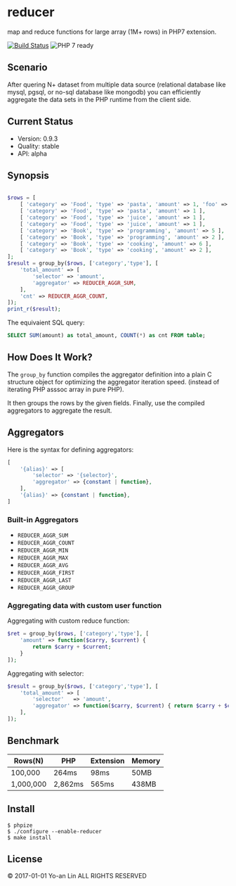 reducer
=======

map and reduce functions for large array (1M+ rows) in PHP7 extension.

[![Build Status](https://travis-ci.org/c9s/reducer.svg)](https://travis-ci.org/c9s/reducer)
![PHP 7 ready](http://php7ready.timesplinter.ch/Codeception/Codeception/badge.svg)

## Scenario

After quering N+ dataset from multiple data source (relational database like
mysql, pgsql, or no-sql database like mongodb) you can efficiently aggregate the
data sets in the PHP runtime from the client side.

## Current Status

- Version: 0.9.3
- Quality: stable
- API: alpha

## Synopsis

```php

$rows = [
    [ 'category' => 'Food', 'type' => 'pasta', 'amount' => 1, 'foo' => 10 ],
    [ 'category' => 'Food', 'type' => 'pasta', 'amount' => 1 ],
    [ 'category' => 'Food', 'type' => 'juice', 'amount' => 1 ],
    [ 'category' => 'Food', 'type' => 'juice', 'amount' => 1 ],
    [ 'category' => 'Book', 'type' => 'programming', 'amount' => 5 ],
    [ 'category' => 'Book', 'type' => 'programming', 'amount' => 2 ],
    [ 'category' => 'Book', 'type' => 'cooking', 'amount' => 6 ],
    [ 'category' => 'Book', 'type' => 'cooking', 'amount' => 2 ],
];
$result = group_by($rows, ['category','type'], [
    'total_amount' => [
        'selector' => 'amount',
        'aggregator' => REDUCER_AGGR_SUM,
    ],
    'cnt' => REDUCER_AGGR_COUNT,
]);
print_r($result);
```

The equivaient SQL query:

```sql
SELECT SUM(amount) as total_amount, COUNT(*) as cnt FROM table;
```

## How Does It Work?

The `group_by` function compiles the aggregator definition into a plain C
structure object for optimizing the aggregator iteration speed. (instead of
iterating PHP asssoc array in pure PHP).

It then groups the rows by the given fields. Finally, use the compiled aggregators 
to aggregate the result.

## Aggregators

Here is the syntax for defining aggregators:

```php
[
    '{alias}' => [
        'selector' => '{selector}',
        'aggregator' => {constant | function},
    ],
    '{alias}' => {constant | function},
]
```

### Built-in Aggregators

- `REDUCER_AGGR_SUM`
- `REDUCER_AGGR_COUNT`
- `REDUCER_AGGR_MIN`
- `REDUCER_AGGR_MAX`
- `REDUCER_AGGR_AVG`
- `REDUCER_AGGR_FIRST`
- `REDUCER_AGGR_LAST`
- `REDUCER_AGGR_GROUP`

### Aggregating data with custom user function

Aggregating with custom reduce function:


```php
$ret = group_by($rows, ['category','type'], [
    'amount' => function($carry, $current) {
        return $carry + $current;
    }
]);
```

Aggregating with selector:

```php
$result = group_by($rows, ['category','type'], [
    'total_amount' => [
        'selector'   => 'amount',
        'aggregator' => function($carry, $current) { return $carry + $current; }
    ],
]);
```

## Benchmark

|Rows(N)    |PHP        |Extension   |Memory   |
|-----------|-----------|------------|---------|
|100,000    |264ms      |98ms        |50MB     |
|1,000,000  |2,862ms    |565ms       |438MB    |

## Install

```
$ phpize
$ ./configure --enable-reducer
$ make install
```

## License

© 2017-01-01 Yo-an Lin ALL RIGHTS RESERVED


